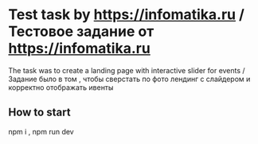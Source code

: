 # Test task by https://infomatika.ru  / Тестовое задание от https://infomatika.ru

The task was to create a landing page with interactive slider for events / Задание было в том , чтобы сверстать по фото лендинг с слайдером и корректно отображать ивенты

## How to start

npm i , npm run dev


